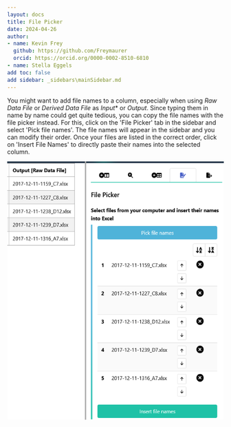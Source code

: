 ```yaml
---
layout: docs
title: File Picker
date: 2024-04-26
author: 
- name: Kevin Frey
  github: https://github.com/Freymaurer
  orcid: https://orcid.org/0000-0002-8510-6810
- name: Stella Eggels
add toc: false
add sidebar: _sidebars\mainSidebar.md
---
```



You might want to add file names to a column, especially when using *Raw Data File* or *Derived Data File* as *Input** or *Output*. Since typing them in name by name could get quite tedious, you can copy the file names with the file picker instead. For this, click on the 'File Picker' tab in the sidebar and select 'Pick file names'. The file names will appear in the sidebar and you can modify their order. Once your files are listed in the correct order, click on 'Insert File Names' to directly paste their names into the selected column. 
<p style="justify-content: center; display: flex">
<img src="./../img/Swate_a_filepicker.PNG" style="height: 600px"  />
</p>